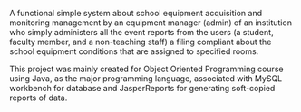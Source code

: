 A functional simple system about school equipment acquisition and monitoring management by an equipment manager (admin) of an institution who simply administers all the event reports from the users (a student, faculty member, and a non-teaching staff) a filing compliant about the school equipment conditions that are assigned to specified rooms.

This project was mainly created for Object Oriented Programming course using Java, as the major programming language, associated with MySQL workbench for database and JasperReports for generating soft-copied reports of data.
